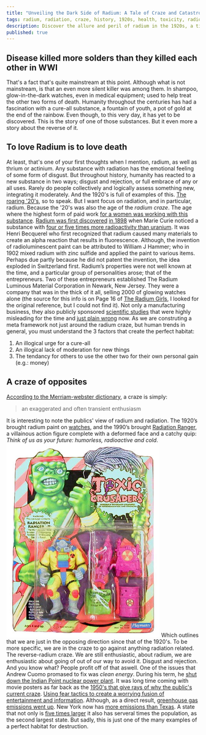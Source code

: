 ```yaml
---
title: "Unveiling the Dark Side of Radium: A Tale of Craze and Catastrophe"
tags: radium, radiation, craze, history, 1920s, health, toxicity, radioactive, radium paint, radium craze, radioactive material, environmental impact, clean energy, Andrew Cuomo, Indian Point, greenhouse gas emissions
description: Discover the allure and peril of radium in the 1920s, a time marked by enthusiasm and ignorance. Unveil its dark legacy and the repercussions of the reverse-radium craze in modern times.
published: true
---
```

## Disease killed more solders than they killed each other in WWI
That's a fact that's quite mainstream at this point. Although what is not mainstream, is that an even more silent killer was among them. In shampoo, glow-in-the-dark watches, even in medical equipment; used to help treat the other two forms of death. Humanity throughout the centuries has had a fascination with a cure-all substance, a fountain of youth, a pot of gold at the end of the rainbow. Even though, to this very day, it has yet to be discovered. This is the story of one of those substances. But it even more a story about the reverse of it.
## To love Radium is to love death
At least, that's one of your first thoughts when I mention, radium, as well as thrium or actinium. Any substance with radiation has the emotional feeling of some form of disgust. But throughout history, humanity has reacted to a new substance in two ways; disgust and rejection, or full embrace of any or all uses. Rarely do people collectively and logically assess something new, integrating it moderately. And the 1920's is full of examples of this. [The roaring '20's](https://www.britannica.com/topic/Roaring-Twenties), so to speak. But I want focus on radiation, and in particular, radium. Because the '20's was also the age of the *radium craze*. The age where the highest form of paid work [for a women was working with this substance](https://www.britannica.com/story/radium-girls-the-women-who-fought-for-their-lives-in-a-killer-workplace).  [Radium was first discovered](https://www.britannica.com/science/radium) [in 1898](https://www.nyhistory.org/blogs/get-me-a-radium-highball-new-york-and-the-radium-craze) when Marie Curie noticed a substance with [four or five times more radioactivity than uranium](https://chem.libretexts.org/Courses/Furman_University/CHM101%3A_Chemistry_and_Global_Awareness_(Gordon)/05%3A_Basics_of_Nuclear_Science/5.01%3A_The_Discovery_of_Radiation). It was Henri Becquerel who first recognized that radium caused many materials to create an alpha reaction that results in fluorescence. Although, the invention of radioluminescent paint can be attributed to William J Hammer; who in 1902 mixed radium with zinc sulfide and applied the paint to various items. Perhaps due partly because he did not patent the invention, the idea exploded in Switzerland first. Radium’s properties were not well known at the time, and a particular group of personalities arose; that of the entrepreneurs. Two of these entrepreneurs established The Radium Luminous Material Corporation in Newark, New Jersey. They were a company that was in the thick of it all, selling 2000 of glowing watches alone (the source for this info is on Page 16 of [The Radium Girls](https://catalog.loc.gov/vwebv/search?searchCode=LCCN&searchArg=2016040681&searchType=1&permalink=y), I looked for the original reference, but I could not find it). Not only a manufacturing business, they also publicly sponsored [scientific studies](https://books.google.com/books?id=z9Vy1cL9Y1QC&newbks=1&newbks_redir=0&printsec=frontcover&dq=intitle:radium&hl=en#v=onepage&q&f=true) that were highly misleading for the time and [just plain wrong](https://www.ncbi.nlm.nih.gov/pmc/articles/PMC5535674/) now. As we are construting a meta framework not just around the radium craze, but human trends in general, you must understand the 3 factors that create the perfect habitat:
1. An illogical urge for a cure-all
2. An illogical lack of moderation for new things
3. The tendancy for others to use the other two for their own personal gain (e.g.: money)
## A craze of opposites
[According to the Merriam-webster dictionary](https://www.merriam-webster.com/dictionary/craze), a craze is simply: 
> an exaggerated and often transient enthusiasm

It is interesting to note the publics' view of radium and radiation. The 1920’s brought radium paint on [watches](https://orau.org/health-physics-museum/collection/radioluminescent/watch.html), and the 1990’s brought [Radiation Ranger](https://www.orau.org/health-physics-museum/img/museum/toys/radiation-ranger.jpg), a villainous action figure complete with a deformed face and a catchy quip: *Think of us as your future: humorless, radioactive and cold*. 
![Radation Ranger 1990's toy](/assets/images/radiation-ranger.jpg) Which outlines that we are just in the opposing direction since that of the 1920's. To be more specific, we are in the craze to go against anything radiation related. The reverse-radium craze. We are still enthusiastic, about radium, we are enthusiastic about going of out of our way to avoid it. Disgust and rejection. And you know what? People profit off of that aswell. One of the issues that Andrew Cuomo promased to fix was *clean energy*. During his term, he [shut down the Indian Point nuclear power plant](https://www.theguardian.com/environment/2024/mar/20/nuclear-plant-closure-carbon-emissions-new-york). It was long time coming with movie posters as far back as the [1950's that give rays of why the public's current craze](https://www.orau.org/health-physics-museum/collection/movie-posters/index.html). [Using fear tactics to create a worrying fusion of entertainment and information](https://www.orau.org/blog/museum/four-fun-facts-about-the-atomic-movie-posters-at-oraus-museum-of-radiation-and-radioactivity.html). Although, as a direct result, [greenhouse gas emissions went up](https://manhattan.institute/article/back-from-the-dead-prospects-for-restoring-closed-nuclear-plants-to-operation). New York now has [more emissions than Texas](https://am.jpmorgan.com/content/dam/jpm-am-aem/global/en/insights/eye-on-the-market/electravision-amv.pdf). A state that not only is [five times larger](https://geographyhost.com/texas-vs-new-york/#:~:text=The%20state%20of%20Texas%20is%20nearly%205%20times,%E2%80%93%20around%2054%2C555%20square%20miles%20%28141%2C300%20sq%20km%29) it also has serveral times the population, as the second largest state. But sadly, this is just one of the many examples of a perfect habitat for destruction. 
